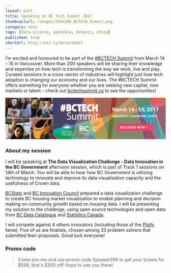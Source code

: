 ```yaml
---
layout: post
title: Speaking at BC Tech Summit 2017
thumbnailurl: /images/250X208_BCTECH_Summit.png
category: news
tags: [data-science, opendata, dataviz, shiny]
published: true
shortUrl: http://bit.ly/bctech2017
---
```


I’m excited and honoured to be part of the [#BCTECH Summit](http://bctechsummit.ca/speakers/sasa-bogdanovic/)
from March 14 – 15 in Vancouver. More than 200 speakers will be sharing their knowledge and expertise on how tech
is transforming the way we work, live and play. Curated sessions in
a cross-sector of industries will highlight just how tech adoption is
changing our economy and our lives.  The #BCTECH Summit offers something
for everyone whether you are seeking new capital, new markets or talent – check out
[bctechsummit.ca](http://bctechsummit.ca) to see the opportunities!

![BC Tech Summit 2017](/images/756x195_BCTECH_Summit.png "BC TEch Summit 2017")

### About my session
I will be speaking at **The Data Visualization Challenge - Data Innovation in the BC Government**
afternoon session, which is part of Track 1 sessions on 14th of March.
You will be able to hear how BC Government is utilizing technology to innovate and improve its
data visualization capacity and the usefulness of Crown data.

[BCStats](http://www.bcstats.gov.bc.ca/Home.aspx) and [BC Innovation Council](http://bcic.ca/)
prepared a data visualization challenge to create BC housing market visualization
to enable planning and decision making on community growth based on housing data.
I will be presenting my solution to the challenge, using open source technologies
and open data from [BC Data Catalogue](http://www2.gov.bc.ca/gov/content/governments/about-the-bc-government/databc/geographic-data-and-services/bc-data-catalogue)
and [Statistics Canada](http://www.statcan.gc.ca/).

I will compete against 4 others innovators (including those of the
[Plotly](https://plot.ly/) fame). Five of us are finalists,
chosen among 33 problem solvers that submitted their proposals. Good luck everyone!

### Promo code
> Come join me and use promo code Speaker599 to get your tickets for $599, that's $300 off!
> Hope to see you there!
